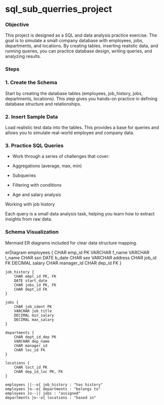 # sql_sub_querries_project

### Objective

This project is designed as a SQL and data analysis practice exercise.
The goal is to simulate a small company database with employees, jobs, departments, and locations.
By creating tables, inserting realistic data, and running queries, you can practice database design, writing queries, and analyzing results.

### Steps

### 1. Create the Schema

Start by creating the database tables (employees, job_history, jobs, departments, locations).
This step gives you hands-on practice in defining database structure and relationships.

### 2. Insert Sample Data

Load realistic test data into the tables.
This provides a base for queries and allows you to simulate real-world employee and company data.

### 3. Practice SQL Queries

- Work through a series of challenges that cover:

- Aggregations (average, max, min)

- Subqueries

- Filtering with conditions

- Age and salary analysis

Working with job history

Each query is a small data analysis task, helping you learn how to extract insights from raw data.

### Schema Visualization  
Mermaid ER diagrams included for clear data structure mapping.  

erDiagram
    employees {
        CHAR emp_id PK
        VARCHAR f_name
        VARCHAR l_name
        CHAR ssn
        DATE b_date
        CHAR sex
        VARCHAR address
        CHAR job_id FK
        DECIMAL salary
        CHAR manager_id
        CHAR dep_id FK
    }

    job_history {
        CHAR empl_id PK, FK
        DATE start_date
        CHAR jobs_id PK, FK
        CHAR dept_id FK
    }

    jobs {
        CHAR job_ident PK
        VARCHAR job_title
        DECIMAL min_salary
        DECIMAL max_salary
    }

    departments {
        CHAR dept_id_dep PK
        VARCHAR dep_name
        CHAR manager_id
        CHAR loc_id FK
    }

    locations {
        CHAR loct_id PK
        CHAR dep_id_loc PK, FK
    }

    employees ||--o{ job_history : "has history"
    employees }o--o{ departments : "belongs to"
    employees }o--|| jobs : "assigned"
    departments }o--o{ locations : "based in"
